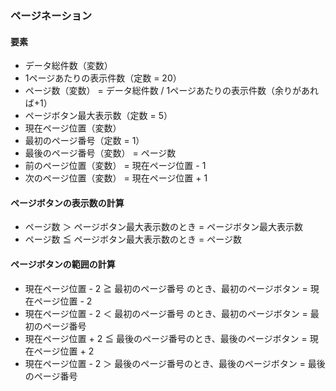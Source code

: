### ページネーション

#### 要素

* データ総件数（変数）
* 1ページあたりの表示件数（定数 = 20）
* ページ数（変数） = データ総件数 / 1ページあたりの表示件数（余りがあれば+1）
* ページボタン最大表示数（定数 = 5）
* 現在ページ位置（変数）
* 最初のページ番号（定数 = 1）
* 最後のページ番号（変数） = ページ数
* 前のページ位置（変数） = 現在ページ位置 - 1
* 次のページ位置（変数） = 現在ページ位置 + 1

#### ページボタンの表示数の計算

* ページ数 ＞ ページボタン最大表示数のとき = ページボタン最大表示数
* ページ数 ≦ ページボタン最大表示数のとき = ページ数

#### ページボタンの範囲の計算

* 現在ページ位置 - 2 ≧ 最初のページ番号 のとき、最初のページボタン = 現在ページ位置 - 2
* 現在ページ位置 - 2 ＜ 最初のページ番号 のとき、最初のページボタン = 最初のページ番号
* 現在ページ位置 + 2 ≦ 最後のページ番号のとき、最後のページボタン = 現在ページ位置 + 2
* 現在ページ位置 - 2 ＞ 最後のページ番号のとき、最後のページボタン = 最後のページ番号




